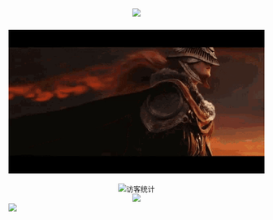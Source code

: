 <h1 align="center"><a href="https://sunguoqi.com/"><img src="https://readme-typing-svg.herokuapp.com/?lines=console.log(%22Hello%2C%20World!%22);敬请见证!&center=true&size=27"></a></h1><div align="center" ><img order-radius="100px" src="./elden-ring-arm.gif"/></div><br><div align="center"><img src="https://visitor-badge.glitch.me/badge?page_id=kevin-Abbring" alt="访客统计" /></div><div align="center"><img src="https://cdn.jsdelivr.net/gh/kevin-Abbring/kevin-Abbring/contribution-snake/github-contribution-grid-snake.svg" /></div><img order-radius="100px" src="https://cdn.jsdelivr.net/gh/sun0225SUN/photos/images/202108300019556.gif"/>
